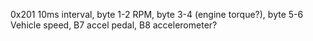 0x201 10ms interval, byte 1-2 RPM, byte 3-4 (engine torque?), byte 5-6 Vehicle speed, B7 accel pedal, B8 accelerometer?